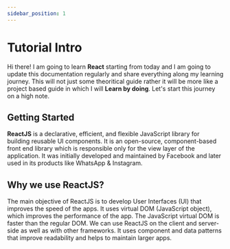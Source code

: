 ```yaml
---
sidebar_position: 1
---
```


# Tutorial Intro

Hi there! 
I am going to learn **React** starting from today and I am going to update this documentation regularly and share everything along my learning journey. This will not just some theoritical guide rather it will be more like a project based guide in which I will **Learn by doing**.
Let's start this journey on a high note.

## Getting Started

**ReactJS** is a declarative, efficient, and flexible JavaScript library for building reusable UI components. It is an open-source, component-based front end library which is responsible only for the view layer of the application. It was initially developed and maintained by Facebook and later used in its products like WhatsApp & Instagram.


## Why we use ReactJS?

The main objective of ReactJS is to develop User Interfaces (UI) that improves the speed of the apps. It uses virtual DOM (JavaScript object), which improves the performance of the app. The JavaScript virtual DOM is faster than the regular DOM. We can use ReactJS on the client and server-side as well as with other frameworks. It uses component and data patterns that improve readability and helps to maintain larger apps.



